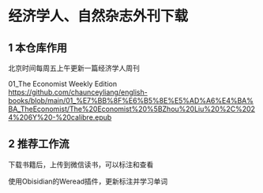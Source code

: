 # 经济学人、自然杂志外刊下载
## 1 本仓库作用
北京时间每周五上午更新一篇经济学人周刊 

01_The Economist Weekly Edition https://github.com/chaunceyliang/english-books/blob/main/01_%E7%BB%8F%E6%B5%8E%E5%AD%A6%E4%BA%BA_TheEconomist/The%20Economist%20%5BZhou%20Liu%20%2C%2024%206Y%20-%20calibre.epub

## 2 推荐工作流
下载书籍后，上传到微信读书，可以标注和查看

使用Obisidian的Weread插件，更新标注并学习单词
